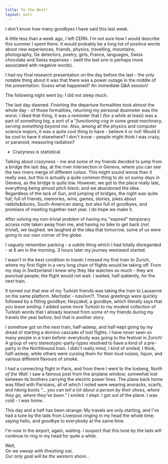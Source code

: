 ```yaml
---
title: To the West!
layout: post
---
```

I don't know how many goodbyes I have said this last week.

A little less than a week ago, I left CERN.
I'm not sure how I would describe this summer I spent there.
It would probably be a long list of positive words about new experiences, friends, physics, travelling, mountains, photography, Ge detectors, poetry, girls, France, languages, Swiss chocolate and Swiss expenses - (well the last one is perhaps more associated with negative words).

I had my final research presentation on the day before the last - the only notable thing about it was that there was a power outage in the middle of the presentation.
Guess what happened?
An immediate Q&A session! 

The following night went by; I did not sleep much.

The last day dawned.
Finishing the departure formalities took almost the whole day - of those formalities, returning my personal dosimeter was the worst. 
I liked that thing, it was a reminder that I (for a while at least) was a part of something big, a sort of a "<i>functioning cog in some great machinery, serving something beyond me</i>. Also, among all the physics and computer science majors, it was a quite cool thing to have - believe it or not!
Would it be cool to have it elsewhere? I don't know - people might think I was crazy, or paranoid; measuring radiation?
- Crazyness is statistical.

Talking about crazyness - me and some of my friends decided to jump from a bridge the last day, at the river intersection in Geneva, where you can see the two rivers merge of different colour.
This might sound worse than it really was, but this is actually a quite common thing to do on sunny days in Geneva, as the bridge is quite low.
However, we got to the place really late, everything being almost pitch black; and we abandoned the idea.
Regardless of the lack of Sun, and jumping of bridges, the night was quite full; full of friends, memories, wine, games, stories, jokes about rabbits&ducks, South-American slang, but also full of goodbyes, and promises of meeting together next year. 
I do hope we make it.

After solving my non-trivial problem of having my "expired" temporary access note taken away from me, and having no bike to get back (<i>not trivial</i>), we laughed, we laughed at the idea that tomorrow, some of us were going to our own corner of the globe.

I vaguely remember packing - a subtle thing which I had totally disregarded - at 6 am in the morning.
3 hours later my journey westward started.

I wasn't in the best condition to travel: I missed my first train to Zurich, where my first flight in a very long chain of flights would be taking off. From my stay in Switzerland I knew why they like watches so much - they are punctual people; the flight would not wait. I waited, half-patiently, for the next train.

It turned out that one of my Turkish friends was taking the train to Lausanne on the same platform.
<i>Merhaba - nasılsın?!</i>. These greetings were quickly followed by a fitting goodbye; <i>Hoşçakal</i>, a goodbye, which literally says that <i>you leave smiling</i>.
I added some more Turkish to my modest collection of Turkish words that I already learned from some of my friends during my travels the year before, but that is another story.

I somehow got on the next train, half-asleep, and half-kept going by my dread of starting a domino cascade of lost flights. 
I have <i>never</i> seen so many people in a train before: everybody was going to the festival in Zurich! 
A group of very stereotypic-party-types resolved to have a kind of a pre-party in the Northbound train.
I didn't really mind, I kind of smiled, I think, half-asleep, while others were cursing them for their loud noises, liquor, and various different flavours of smoke.

I had a connecting flight in Paris, and from there I went to the Iceberg, <i>North of the Wall</i>.
I saw a famous post from the airplane window; somewhat lost between its brothers carrying the electric power lines.
The plane back home was filled with Parisians, all of which I noted were wearing anoracks, scarfs, and hiking boots _"... you can tell a lot about a person by their shoes, where they go, where they've been."_ 
I smiled. I slept. I got out of the plane. I was cold - <i>I was home</i>.

This day and a half has been strange: My travels are only starting, and I've had a tune by the lads from Liverpool ringing in my head the whole time; saying hello, and goodbye to everybody at the same time.

I'm now in the airport, again, waiting.
I suspect that this tune by the lads will continue to ring in my head for quite a while.

Well,<br/>
<i>On we sweep with threshing oar,<br/>
Our only goal will be the western shore...</i>
